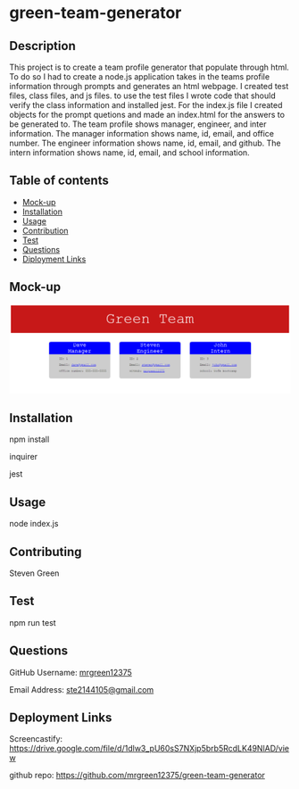# green-team-generator

## Description
This project is to create a team profile generator that populate through html. To do so I had to create a node.js application takes in the teams profile information through prompts and generates an html webpage. I created test files, class files, and js files. to use the test files I wrote code that should verify the class information and installed jest. For the index.js file I created objects for the prompt quetions and made an index.html for the answers to be generated to. The team profile shows manager, engineer, and inter information. The manager information shows name, id, email, and office number. The engineer information shows name, id, email, and github. The intern information shows name, id, email, and school information.
## Table of contents
- [Mock-up](#Mock-up)
- [Installation](#Installation)
- [Usage](#Usage)
- [Contribution](#Contributing)
- [Test](#Test)
- [Questions](#Questions)
- [Diployment Links](#Deployment)
## Mock-up
![alt green team website](./src/green-team-mockup.png)
## Installation
npm install

inquirer

jest
## Usage
node index.js
## Contributing
Steven Green
## Test
npm run test
## Questions
GitHub Username: [mrgreen12375](https://github.com/mrgreen12375)

Email Address: [ste2144105@gmail.com](ste2144105@gmail.com)
## Deployment Links
Screencastify: https://drive.google.com/file/d/1dlw3_pU60sS7NXjp5brb5RcdLK49NlAD/view

github repo: https://github.com/mrgreen12375/green-team-generator